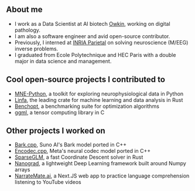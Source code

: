 ## About me
- I work as a Data Scientist at AI biotech [Owkin](https://www.owkin.com/), working on digital pathology.
- I am also a software engineer and avid open-source contributor.
- Previously, I interned at [INRIA Parietal](https://team.inria.fr/parietal/) on solving neuroscience (M/EEG) inverse problems.
- I graduated from Ecole Polytechnique and HEC Paris with a double major in data science and management.

## Cool open-source projects I contributed to

- [MNE-Python](https://github.com/mne-tools/mne-python), a toolkit for exploring neurophysiological data in Python
- [Linfa](https://github.com/rust-ml/linfa), the leading crate for machine learning and data analysis in Rust
- [Benchopt](https://github.com/benchopt/benchopt), a benchmarking suite for optimization algorithms
- [ggml](https://github.com/ggerganov/ggml), a tensor computing library in C

## Other projects I worked on
- [Bark.cpp](https://github.com/PABannier/bark.cpp), Suno AI's Bark model ported in C++
- [Encodec.cpp](https://github.com/PABannier/encodec.cpp), Meta's neural codec model ported in C++
- [SparseGLM](https://github.com/PABannier/sparseglm), a fast Coordinate Descent solver in Rust
- [Nanograd](https://github.com/PABannier/nanograd), a lightweight Deep Learning framework built around Numpy arrays
- [NarrateMate.ai](https://github.com/PABannier/NarrateMate.ai), a Next.JS web app to practice language comprehension listening to YouTube videos
